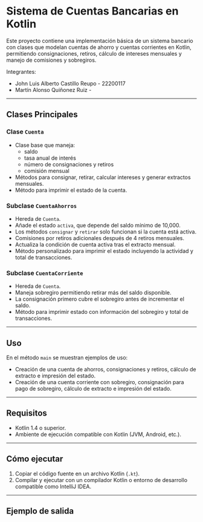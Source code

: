 # Sistema de Cuentas Bancarias en Kotlin

Este proyecto contiene una implementación básica de un sistema bancario con clases que modelan cuentas de ahorro y cuentas corrientes en Kotlin, permitiendo consignaciones, retiros, cálculo de intereses mensuales y manejo de comisiones y sobregiros.

Integrantes:
- John Luis Alberto Castillo Reupo - 22200117
- Martín Alonso Quiñonez Ruiz - 

---

## Clases Principales

### Clase `Cuenta`

- Clase base que maneja:
  - saldo
  - tasa anual de interés
  - número de consignaciones y retiros
  - comisión mensual
- Métodos para consignar, retirar, calcular intereses y generar extractos mensuales.
- Método para imprimir el estado de la cuenta.

### Subclase `CuentaAhorros`

- Hereda de `Cuenta`.
- Añade el estado `activa`, que depende del saldo mínimo de 10,000.
- Los métodos `consignar` y `retirar` solo funcionan si la cuenta está activa.
- Comisiones por retiros adicionales después de 4 retiros mensuales.
- Actualiza la condición de cuenta activa tras el extracto mensual.
- Método personalizado para imprimir el estado incluyendo la actividad y total de transacciones.

### Subclase `CuentaCorriente`

- Hereda de `Cuenta`.
- Maneja sobregiro permitiendo retirar más del saldo disponible.
- La consignación primero cubre el sobregiro antes de incrementar el saldo.
- Método para imprimir estado con información del sobregiro y total de transacciones.

---

## Uso

En el método `main` se muestran ejemplos de uso:

- Creación de una cuenta de ahorros, consignaciones y retiros, cálculo de extracto e impresión del estado.
- Creación de una cuenta corriente con sobregiro, consignación para pago de sobregiro, cálculo de extracto e impresión del estado.

---

## Requisitos

- Kotlin 1.4 o superior.
- Ambiente de ejecución compatible con Kotlin (JVM, Android, etc.).

---

## Cómo ejecutar

1. Copiar el código fuente en un archivo Kotlin (`.kt`).
2. Compilar y ejecutar con un compilador Kotlin o entorno de desarrollo compatible como IntelliJ IDEA.

---

## Ejemplo de salida

